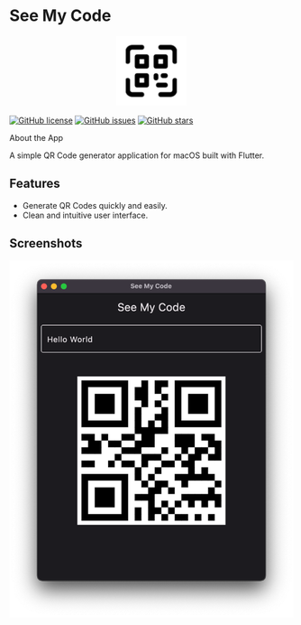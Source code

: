 # See My Code

<p align="center">
  <img width="124"  src="appimages/app_icon.png" alt="My Wall App Logo" width="200">
</p>

[![GitHub license](https://img.shields.io/github/license/girish54321/My-Wall)](https://github.com/girish54321/My-Wall/blob/main/LICENSE)
[![GitHub issues](https://img.shields.io/github/issues/girish54321/My-Wall)](https://github.com/girish54321/My-Wall/issues)
[![GitHub stars](https://img.shields.io/github/stars/girish54321/My-Wall)](https://github.com/girish54321/My-Wall/stargazers)

About the App

A simple QR Code generator application for macOS built with Flutter.

## Features

- Generate QR Codes quickly and easily.
- Clean and intuitive user interface.

## Screenshots

<img width="560"  src="appimages/macosapp.png?raw=true">
